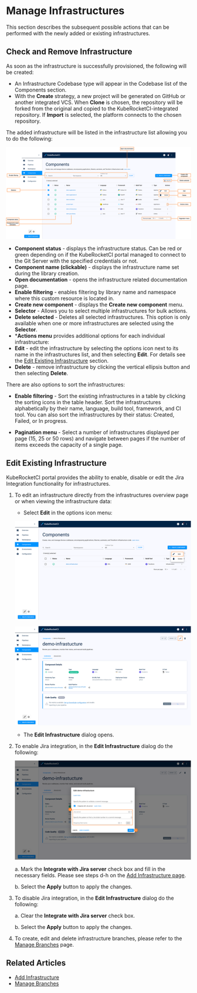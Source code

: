 # Manage Infrastructures

This section describes the subsequent possible actions that can be performed with the newly added or existing infrastructures.

## Check and Remove Infrastructure

As soon as the infrastructure is successfully provisioned, the following will be created:

* An Infrastructure Codebase type will appear in the Codebase list of the Components section.
* With the **Create** strategy, a new project will be generated on GitHub or another integrated VCS. When **Clone** is chosen, the repository will be forked from the original and copied to the KubeRocketCI-integrated repository. If **Import** is selected, the platform connects to the chosen repository.

The added infrastructure will be listed in the infrastructure list allowing you to do the following:

![Components menu](../assets/user-guide/components/components-manage-components-menu.png "Components menu")

* **Component status** - displays the infrastructure status. Can be red or green depending on if the KubeRocketCI portal managed to connect to the Git Server with the specified credentials or not.
* **Component name (clickable)** - displays the infrastructure name set during the library creation.
* **Open documentation** - opens the infrastructure related documentation page.
* **Enable filtering** - enables filtering by library name and namespace where this custom resource is located in.
* **Create new component** - displays the **Create new component** menu.
* **Selector** - Allows you to select multiple infrastructures for bulk actions.
* **Delete selected** - Deletes all selected infrastructures. This option is only available when one or more infrastructures are selected using the **Selector**.
* ***Actions menu** provides additional options for each individual infrastructure:
* **Edit** - edit the infrastructure by selecting the options icon next to its name in the infrastructures list, and then selecting **Edit**. For details see the [Edit Existing Infrastructure](#edit-existing-infrastructure) section.
* **Delete** - remove infrastructure by clicking the vertical ellipsis button and then selecting **Delete**.

There are also options to sort the infrastructures:

* **Enable filtering** - Sort the existing infrastructures in a table by clicking the sorting icons in the table header. Sort the infrastructures alphabetically by their name, language, build tool, framework, and CI tool. You can also sort the infrastructures by their status: Created, Failed, or In progress.

* **Pagination menu** - Select a number of infrastructures displayed per page (15, 25 or 50 rows)  and navigate between pages if the number of items exceeds the capacity of a single page.

## Edit Existing Infrastructure

KubeRocketCI portal provides the ability to enable, disable or edit the Jira Integration functionality for infrastructures.

1. To edit an infrastructure directly from the infrastructures overview page or when viewing the infrastructure data:

    * Select **Edit** in the options icon menu:

    ![Edit infrastructure on the Infrastructures overview page](../assets/user-guide/components/infrastructure/infrastructure-manage-components-edit-infrastructure-1.png "Edit infrastructure on the Infrastructures overview page")

    ![Edit infrastructure when viewing the infrastructure data](../assets/user-guide/components/infrastructure/infrastructure-manage-components-edit-infrastructure-2.png "Edit infrastructure when viewing the infrastructure data")

    * The **Edit Infrastructure** dialog opens.

2. To enable Jira integration, in the **Edit Infrastructure** dialog do the following:

    ![Edit infrastructure](../assets/user-guide/components/infrastructure/infrastructure-manage-edit-codebase-infrastructure.png "Edit infrastructure")

    a. Mark the **Integrate with Jira server** check box and fill in the necessary fields. Please see steps d-h on the [Add Infrastructure page](add-infrastructure.md).

    b. Select the **Apply** button to apply the changes.

3. To disable Jira integration, in the **Edit Infrastructure** dialog do the following:

    a. Clear the **Integrate with Jira server** check box.

    b. Select the **Apply** button to apply the changes.

4. To create, edit and delete infrastructure branches, please refer to the [Manage Branches](../user-guide/manage-branches.md) page.

## Related Articles

* [Add Infrastructure](add-infrastructure.md)
* [Manage Branches](../user-guide/manage-branches.md)
